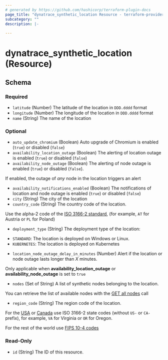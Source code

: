```yaml
---
# generated by https://github.com/hashicorp/terraform-plugin-docs
page_title: "dynatrace_synthetic_location Resource - terraform-provider-dynatrace"
subcategory: ""
description: |-
  
---
```


# dynatrace_synthetic_location (Resource)





<!-- schema generated by tfplugindocs -->
## Schema

### Required

- `latitude` (Number) The latitude of the location in `DDD.dddd` format
- `longitude` (Number) The longitude of the location in `DDD.dddd` format
- `name` (String) The name of the location

### Optional

- `auto_update_chromium` (Boolean) Auto upgrade of Chromium is enabled (`true`) or disabled (`false`)
- `availability_location_outage` (Boolean) The alerting of location outage is enabled (`true`) or disabled (`false`)
- `availability_node_outage` (Boolean) The alerting of node outage is enabled (`true`) or disabled (`false`). 

 If enabled, the outage of *any* node in the location triggers an alert
- `availability_notifications_enabled` (Boolean) The notifications of location and node outage is enabled (`true`) or disabled (`false`)
- `city` (String) The city of the location
- `country_code` (String) The country code of the location. 

 Use the alpha-2 code of the [ISO 3166-2 standard](https://dt-url.net/iso3166-2), (for example, `AT` for Austria or `PL` for Poland)
- `deployment_type` (String) The deployment type of the location: 

* `STANDARD`: The location is deployed on Windows or Linux.
* `KUBERNETES`: The location is deployed on Kubernetes
- `location_node_outage_delay_in_minutes` (Number) Alert if the location or node outage lasts longer than *X* minutes. 

 Only applicable when **availability_location_outage** or **availability_node_outage** is set to `true`
- `nodes` (Set of String) A list of synthetic nodes belonging to the location. 

 You can retrieve the list of available nodes with the [GET all nodes](https://dt-url.net/miy3rpl) call
- `region_code` (String) The region code of the location. 

 For the [USA](https://dt-url.net/iso3166us) or [Canada](https://dt-url.net/iso3166ca) use ISO 3166-2 state codes (without `US-` or `CA-` prefix), for example, `VA` for Virginia or `OR` for Oregon. 

 For the rest of the world use [FIPS 10-4 codes](https://dt-url.net/fipscodes)

### Read-Only

- `id` (String) The ID of this resource.


